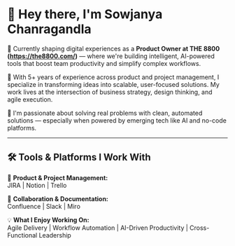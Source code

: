 # 👋 Hey there, I'm Sowjanya Chanragandla

🚀 Currently shaping digital experiences as a **Product Owner at THE 8800 (https://the8800.com/)** — where we're building intelligent, AI-powered tools that boost team productivity and simplify complex workflows.

💼 With 5+ years of experience across product and project management, I specialize in transforming ideas into scalable, user-focused solutions. My work lives at the intersection of business strategy, design thinking, and agile execution.

🧠 I'm passionate about solving real problems with clean, automated solutions — especially when powered by emerging tech like AI and no-code platforms.

---

## 🛠️ Tools & Platforms I Work With

📌 **Product & Project Management:**  
JIRA | Notion | Trello

🧾 **Collaboration & Documentation:**  
Confluence | Slack | Miro

💡 **What I Enjoy Working On:**  
Agile Delivery | Workflow Automation | AI-Driven Productivity | Cross-Functional Leadership
